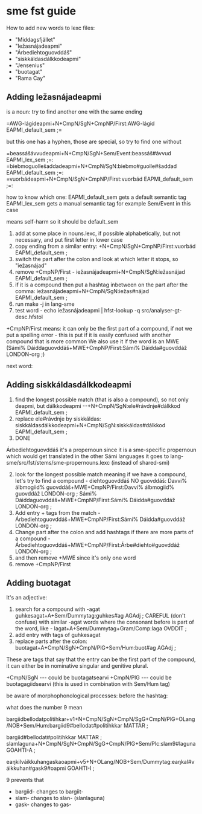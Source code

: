 # sme fst guide
How to add new words to lexc files:
- "Middagsfjället" 
- "Iežasnájadeapmi"
- "Árbediehtoguovddáš"
- "siskkáldasdálkkodeapmi"
- "Jensenius"
- "buotagat"
- "Rama Cay"


## Adding Iežasnájadeapmi
  
is a noun:
try to find another one with the same ending


=AWG-lágideapmi+N+CmpN/SgN+CmpNP/First:AWG-lágid EAPMI_default_sem ;=


but this one has a hyphen, those are special, so try to find one without

=beassášávvudeapmi+N+CmpN/SgN+Sem/Event:beassáš#ávvud EAPMI_lex_sem ;=:
=biebmoguollešaddadeapmi+N+CmpN/SgN:biebmo#guolle#šaddad EAPMI_default_sem ;=:
=vuorbádeapmi+N+CmpN/SgN+CmpNP/First:vuorbád EAPMI_default_sem ;=:


how to know which one:
EAPMI_default_sem gets a default semantic tag
EAPMI_lex_sem gets a manual semantic tag for example Sem/Event in this case

means self-harm
so it should be default_sem


1. add at some place in nouns.lexc, if possible alphabetically, but not necessary, and put first letter in lower case
2. copy ending from a similar entry: +N+CmpN/SgN+CmpNP/First:vuorbád EAPMI_default_sem ;
3. switch the part after the colon and look at which letter it stops, so "iežasnájad"
4. remove +CmpNP/First - iežasnájadeapmi+N+CmpN/SgN:iežasnájad EAPMI_default_sem ;
5. if it is a compound then put a hashtag inbetween on the part after the comma: iežasnájadeapmi+N+CmpN/SgN:iežas#nájad EAPMI_default_sem ;
6. run make -j in lang-sme
7. test word - echo iežasnájadeapmi | hfst-lookup -q src/analyser-gt-desc.hfstol




+CmpNP/First means: it can only be the first part of a compound, if not we put a spelling error - this is put if it is easily confused with another compound that is more common
We also use it if the word is an MWE (Sámi% Dáiddaguovddáš+MWE+CmpNP/First:Sámi% Dáidda#guovddáž LONDON-org ;)

next word:

## Adding siskkáldasdálkkodeapmi


1. find the longest possible match (that is also a compound), so not only deapmi, but dálkkodeapmi --+N+CmpN/SgN:ele#rávdnje#dálkkod EAPMI_default_sem ;
2. replace ele#rávdnje by siskkáldas: siskkáldasdálkkodeapmi+N+CmpN/SgN:siskkáldas#dálkkod EAPMI_default_sem ;
3. DONE


Árbediehtoguovddáš
it's a propernoun
since it is a sme-specific propernoun which would get translated in the other Sámi languages it goes to lang-sme/src/fst/stems/sme-propernouns.lexc (instead of shared-smi)

2. look for the longest possible match meaning if we have a compound, let's try to find a compound - diehtoguovddáš NO
guovddáš:
Davvi% álbmogiid% guovddáš+MWE+CmpNP/First:Davvi% álbmogiid% guovddáž LONDON-org ;
Sámi% Dáiddaguovddáš+MWE+CmpNP/First:Sámi% Dáidda#guovddáž LONDON-org ;
3. Add entry + tags from the match - Árbediehtoguovddáš+MWE+CmpNP/First:Sámi% Dáidda#guovddáž LONDON-org ;
4. Change part after the colon and add hashtags if there are more parts of a compound - Árbediehtoguovddáš+MWE+CmpNP/First:Árbe#diehto#guovddáž LONDON-org ;
5. and then remove +MWE since it's only one word
6. remove +CmpNP/First



## Adding buotagat

It's an adjective:
1. search for a compound with -agat
guhkesagat+A+Sem/Dummytag:guhkes#ag AGAdj ;
CAREFUL (don't confuse) with similar -agat words where the consonant before is part of the word, like - lagat+A+Sem/Dummytag+Gram/Comp:laga OVDDIT ;
2. add entry with tags of guhkesagat
3. replace parts after the colon:
buotagat+A+CmpN/SgN+CmpN/PlG+Sem/Hum:buot#ag AGAdj ;


These are tags that say that the entry can be the first part of the compound, it can either be in nominative singular and genitive plural.

+CmpN/SgN --- could be buotagatsearvi
+CmpN/PlG --- could be buotagagiidsearvi (this is used in combination with Sem/Hum tag)


be aware of morphophonological processes:
before the hashtag:

what does the number 9 mean

bargiidbellodatpolitihkar+v1+N+CmpN/SgN+CmpN/SgG+CmpN/PlG+OLang/NOB+Sem/Hum:bargiid9#bellodat#politihkkar MATTAR ;

bargiid#bellodat#politihkkar MATTAR ;
slamlaguna+N+CmpN/SgN+CmpN/SgG+CmpN/PlG+Sem/Plc:slam9#laguna GOAHTI-A ;

eaŋkilváikkuhangaskaoapmi+v5+N+OLang/NOB+Sem/Dummytag:eaŋkal#váikkuhan#gask9#oapmi GOAHTI-I ;


9 prevents that 
- bargiid- changes to bargiit-
- slam- changes to slan- (slanlaguna)
- gask- changes to gas-
